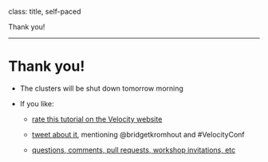 class: title, self-paced

Thank you!

---

# Thank you!

- The clusters will be shut down tomorrow morning

- If you like:

  - [rate this tutorial on the Velocity website](https://conferences.oreilly.com/velocity/vl-ny/public/schedule/evaluate/70102)

  - [tweet about it](https://twitter.com/intent/tweet?url=https%3A%2F%2Fcontainer.training&text=Learning%20k8s%20with%20@bridgetkromhout%21&hashtags=VelocityConf), mentioning @bridgetkromhout and #VelocityConf

  - [questions, comments, pull requests, workshop invitations, etc](https://github.com/jpetazzo/container.training/)

